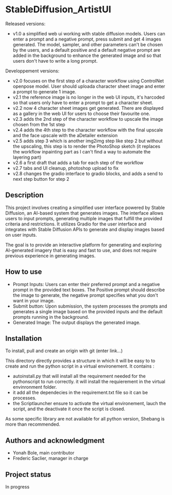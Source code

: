 # StableDiffusion_ArtistUI

Released versions: 
* v1.0 a simplified web ui working with stable diffusion models. Users can enter a prompt and a negative prompt, press submit and get 4 images generated. The model, sampler, and other parameters can't be chosen by the users, and a default positive and a default negative prompt are added in the background to enhance the generated image and so that users don't have to write a long prompt.

Developpement versions:
* v2.0 focuses on the first step of a character workflow using ControlNet openpose model. User should uploada character sheet image and enter a prompt to generate 1 image.
* v2.1 the reference image is no longer in the web UI inputs, it's harcoded so that users only have to enter a prompt to get a character sheet.
* v2.2 now 4 character sheet images get generated. There are displayed as a gallery in the web UI for users to choose their favourite one.
* v2.3 adds the 2nd step of the character workflow to upscale the image chosen from the 1st step
* v2.4 adds the 4th step to the character workflow with the final upscale and the face upscale with the aDetailer extension
* v2.5 adds step 3 which is another img2img step like step 2 but without the upscaling, this step is to render the PhotoShop sketch (it replaces the workflow inpainting part as I can't find a way to automate the layering part)
* v2.6 a first draft that adds a tab for each step of the workflow
* v2.7 tabs and UI cleanup, photoshop upload to fix
* v2.8 changes the gradio interface to gradio blocks, and adds a send to next step button for step 2

## Description
This project involves creating a simplified user interface powered by Stable Diffusion, an AI-based system that generates images. The interface allows users to input prompts, generating multiple images that fulfill the provided criteria and restrictions. It utilizes Gradio for the user interface and integrates with Stable Diffusion APIs to generate and display images based on user inputs. 

The goal is to provide an interactive platform for generating and exploring AI-generated imagery that is easy and fast to use, and does not require previous experience in generating images.

## How to use
* Prompt Inputs: Users can enter their preferred prompt and a negative prompt in the provided text boxes. The Positive prompt should describe the image to generate, the negative prompt specifies what you don't want in your image.
* Submit button: Upon submission, the system processes the prompts and generates a single image based on the provided inputs and the default prompts running in the background.
* Generated Image: The output displays the generated image.

## Installation
To install, pull and create an origin with git (enter link...)

This directory directly provides a structure in which it will be easy to to create and run the python script in a virtual environement. It contains :
* autoinstall.py that will install all the requirement needed for the pythonscript to run correctly.
it will install the requierement in the virtual envinronment folder.
* it add all the dependecies in the requirement.txt file so it can be processes.
* the Scriptlauncher ensure to activate the virtual environement, lauch the script, and the deactivate it once the script is closed.

As some specific library are not available for all python version, Shebang is more than recommended.

## Authors and acknowledgment
* Yonah Bole, main contributor
* Frederic Saclier, manager in charge

## Project status
In progress